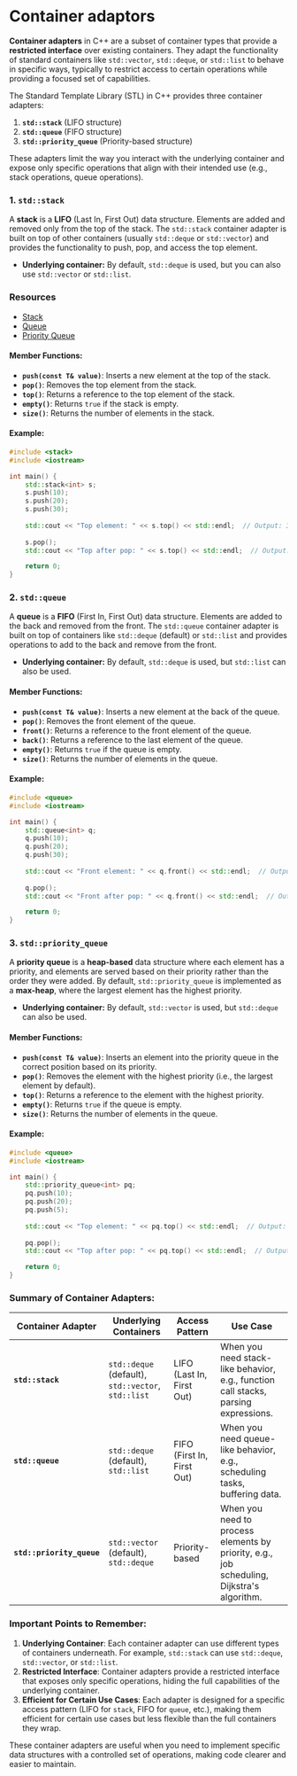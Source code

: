 # Container adaptors

**Container adapters** in C++ are a subset of container types that provide a **restricted interface** over existing containers. They adapt the functionality of standard containers like `std::vector`, `std::deque`, or `std::list` to behave in specific ways, typically to restrict access to certain operations while providing a focused set of capabilities. 

The Standard Template Library (STL) in C++ provides three container adapters:

1. **`std::stack`** (LIFO structure)
2. **`std::queue`** (FIFO structure)
3. **`std::priority_queue`** (Priority-based structure)

These adapters limit the way you interact with the underlying container and expose only specific operations that align with their intended use (e.g., stack operations, queue operations).

### 1. `std::stack`
A **stack** is a **LIFO** (Last In, First Out) data structure. Elements are added and removed only from the top of the stack. The `std::stack` container adapter is built on top of other containers (usually `std::deque` or `std::vector`) and provides the functionality to push, pop, and access the top element.

- **Underlying container:** By default, `std::deque` is used, but you can also use `std::vector` or `std::list`.

### Resources
- [Stack](https://en.cppreference.com/w/cpp/container/stack)
- [Queue](https://en.cppreference.com/w/cpp/container/queue)
- [Priority Queue](https://en.cppreference.com/w/cpp/container/priority_queue)

#### Member Functions:
- **`push(const T& value)`**: Inserts a new element at the top of the stack.
- **`pop()`**: Removes the top element from the stack.
- **`top()`**: Returns a reference to the top element of the stack.
- **`empty()`**: Returns `true` if the stack is empty.
- **`size()`**: Returns the number of elements in the stack.

#### Example:
```cpp
#include <stack>
#include <iostream>

int main() {
    std::stack<int> s;
    s.push(10);
    s.push(20);
    s.push(30);
    
    std::cout << "Top element: " << s.top() << std::endl;  // Output: 30
    
    s.pop();
    std::cout << "Top after pop: " << s.top() << std::endl;  // Output: 20

    return 0;
}
```

### 2. `std::queue`
A **queue** is a **FIFO** (First In, First Out) data structure. Elements are added to the back and removed from the front. The `std::queue` container adapter is built on top of containers like `std::deque` (default) or `std::list` and provides operations to add to the back and remove from the front.

- **Underlying container:** By default, `std::deque` is used, but `std::list` can also be used.
  
#### Member Functions:
- **`push(const T& value)`**: Inserts a new element at the back of the queue.
- **`pop()`**: Removes the front element of the queue.
- **`front()`**: Returns a reference to the front element of the queue.
- **`back()`**: Returns a reference to the last element of the queue.
- **`empty()`**: Returns `true` if the queue is empty.
- **`size()`**: Returns the number of elements in the queue.

#### Example:
```cpp
#include <queue>
#include <iostream>

int main() {
    std::queue<int> q;
    q.push(10);
    q.push(20);
    q.push(30);
    
    std::cout << "Front element: " << q.front() << std::endl;  // Output: 10
    
    q.pop();
    std::cout << "Front after pop: " << q.front() << std::endl;  // Output: 20

    return 0;
}
```

### 3. `std::priority_queue`
A **priority queue** is a **heap-based** data structure where each element has a priority, and elements are served based on their priority rather than the order they were added. By default, `std::priority_queue` is implemented as a **max-heap**, where the largest element has the highest priority.

- **Underlying container:** By default, `std::vector` is used, but `std::deque` can also be used.
  
#### Member Functions:
- **`push(const T& value)`**: Inserts an element into the priority queue in the correct position based on its priority.
- **`pop()`**: Removes the element with the highest priority (i.e., the largest element by default).
- **`top()`**: Returns a reference to the element with the highest priority.
- **`empty()`**: Returns `true` if the queue is empty.
- **`size()`**: Returns the number of elements in the queue.

#### Example:
```cpp
#include <queue>
#include <iostream>

int main() {
    std::priority_queue<int> pq;
    pq.push(10);
    pq.push(20);
    pq.push(5);
    
    std::cout << "Top element: " << pq.top() << std::endl;  // Output: 20
    
    pq.pop();
    std::cout << "Top after pop: " << pq.top() << std::endl;  // Output: 10

    return 0;
}
```

### Summary of Container Adapters:

| **Container Adapter**   | **Underlying Containers**              | **Access Pattern**       | **Use Case**                                |
|-------------------------|----------------------------------------|--------------------------|---------------------------------------------|
| **`std::stack`**         | `std::deque` (default), `std::vector`, `std::list` | LIFO (Last In, First Out) | When you need stack-like behavior, e.g., function call stacks, parsing expressions. |
| **`std::queue`**         | `std::deque` (default), `std::list`    | FIFO (First In, First Out)| When you need queue-like behavior, e.g., scheduling tasks, buffering data.         |
| **`std::priority_queue`**| `std::vector` (default), `std::deque`  | Priority-based            | When you need to process elements by priority, e.g., job scheduling, Dijkstra's algorithm. |

### Important Points to Remember:
1. **Underlying Container**: Each container adapter can use different types of containers underneath. For example, `std::stack` can use `std::deque`, `std::vector`, or `std::list`.
2. **Restricted Interface**: Container adapters provide a restricted interface that exposes only specific operations, hiding the full capabilities of the underlying container.
3. **Efficient for Certain Use Cases**: Each adapter is designed for a specific access pattern (LIFO for `stack`, FIFO for `queue`, etc.), making them efficient for certain use cases but less flexible than the full containers they wrap.

These container adapters are useful when you need to implement specific data structures with a controlled set of operations, making code clearer and easier to maintain.
